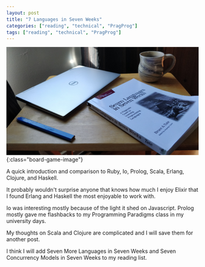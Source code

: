 ```yaml
---
layout: post
title: "7 Languages in Seven Weeks"
categories: ["reading", "technical", "PragProg"]
tags: ["reading", "technical", "PragProg"]
---
```


![7 Languages in Seven Weeks](/assets/7-languages-in-seven-weeks.jpg){:class="board-game-image"}

A quick introduction and comparison to Ruby, Io, Prolog, Scala, Erlang, Clojure, and Haskell.

It probably wouldn't surprise anyone that knows how much I enjoy Elixir that I found Erlang and Haskell the most enjoyable to work with.

Io was interesting mostly because of the light it shed on Javascript. Prolog mostly gave me flashbacks to my Programming Paradigms class in my university days.

My thoughts on Scala and Clojure are complicated and I will save them for another post.

I think I will add Seven More Languages in Seven Weeks and Seven Concurrency Models in Seven Weeks to my reading list.
